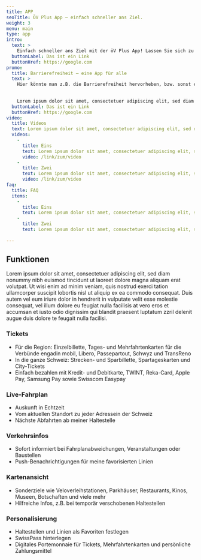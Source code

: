 ```yaml
---
title: APP
seoTitle: ÖV Plus App – einfach schneller ans Ziel.
weight: 3
menu: main
type: app
intro:
  text: >
    Einfach schneller ans Ziel mit der öV Plus App! Lassen Sie sich zu jedem beliebigen Zielort in der Schweiz Verbindungen anzeigen und lösen Sie das passende Ticket. Die App kann nach den persönlichen Bedürfnissen zusammengestellt werden.
  buttonLabel: Das ist ein Link
  buttonHref: https://google.com
promo:
  title: Barrierefreiheit – eine App für alle
  text: >
    Hier könnte man z.B. die Barrierefreiheit hervorheben, bzw. sonst eine wichtige Eigenschaft der App beschreiben. Evtl. kann man hier auch etwas verlinken (access4all, Artikel in Zeitschrift, oder Ähnliches.
    
    
    Lorem ipsum dolor sit amet, consectetuer adipiscing elit, sed diam nonummy nibh euismod tincidunt ut laoreet dolore magna aliquam erat volutpat. Ut wisi enim ad minim veniam, quis nostrud exerci tation ullamcorper suscipit lobortis nisl ut aliquip ex Lorem ipsum dolor sit amet, consectetuer adipiscing elit, sed diam nonummy nibh euismod tincidunt ut laoreet dolore magna aliquam erat volutpat..
  buttonLabel: Das ist ein Link
  buttonHref: https://google.com
video:
  title: Videos
  text: Lorem ipsum dolor sit amet, consectetuer adipiscing elit, sed diam nonummy nibh euismod tincidunt ut laoreet dolore magna aliquam erat volutpat.
  videos:
    - 
      title: Eins
      text: Lorem ipsum dolor sit amet, consectetuer adipiscing elit, sed diam nonummy nibh euismod tincidunt ut laoreet dolore magna aliquam erat volutpat.
      video: /link/zum/video
    - 
      title: Zwei
      text: Lorem ipsum dolor sit amet, consectetuer adipiscing elit, sed diam nonummy nibh euismod tincidunt ut laoreet dolore magna aliquam erat volutpat.
      video: /link/zum/video
faq:
  title: FAQ
  items:
    - 
      title: Eins
      text: Lorem ipsum dolor sit amet, consectetuer adipiscing elit, sed diam nonummy nibh euismod tincidunt ut laoreet dolore magna aliquam erat volutpat.
    - 
      title: Zwei
      text: Lorem ipsum dolor sit amet, consectetuer adipiscing elit, sed diam nonummy nibh euismod tincidunt ut laoreet dolore magna aliquam erat volutpat.
      
---
```


## Funktionen
Lorem ipsum dolor sit amet, consectetuer adipiscing elit, sed diam nonummy nibh euismod tincidunt ut laoreet dolore magna aliquam erat volutpat. Ut wisi enim ad minim veniam, quis nostrud exerci tation ullamcorper suscipit lobortis nisl ut aliquip ex ea commodo consequat. Duis autem vel eum iriure dolor in hendrerit in vulputate velit esse molestie consequat, vel illum dolore eu feugiat nulla facilisis at vero eros et accumsan et iusto odio dignissim qui blandit praesent luptatum zzril delenit augue duis dolore te feugait nulla facilisi.

### Tickets
- Für die Region: Einzelbillette, Tages- und Mehrfahrtenkarten für die Verbünde engadin mobil, Libero, Passepartout, Schwyz und TransReno
- In die ganze Schweiz: Strecken- und Sparbillette, Spartageskarten und City-Tickets
- Einfach bezahlen mit Kredit- und Debitkarte, TWINT, Reka-Card, Apple Pay, Samsung Pay sowie Swisscom Easypay

### Live-Fahrplan
- Auskunft in Echtzeit
- Vom aktuellen Standort zu jeder Adressein der Schweiz
- Nächste Abfahrten ab meiner Haltestelle

### Verkehrsinfos
- Sofort informiert bei Fahrplanabweichungen, Veranstaltungen oder Baustellen
- Push-Benachrichtigungen für meine favorisierten Linien

### Kartenansicht
- Sonderziele wie Veloverleihstationen, Parkhäuser, Restaurants, Kinos, Museen, Botschaften und viele mehr
- Hilfreiche Infos, z.B. bei temporär verschobenen Haltestellen

### Personalisierung
- Haltestellen und Linien als Favoriten festlegen
- SwissPass hinterlegen
- Digitales Portemonnaie für Tickets, Mehrfahrtenkarten und persönliche Zahlungsmittel
